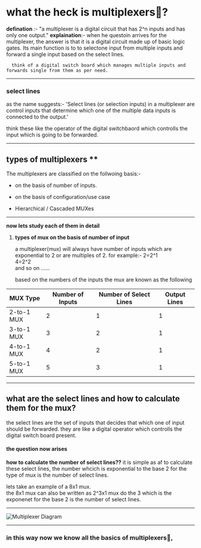 # what the heck is multiplexers🤔?
  
 **defination** :- "a multiplexer is a digital circuit that has 2^n inputs and has only one output."
           **explaination**:- when he questoin arrives for the multiplexer, the answer is that it is a digital circuit made  up of basic logic gates. Its main function is to to selectone input from multiple inputs and forward a single input based on the select lines.

      think of a digital switch board which manages multiple inputs and forwards single from them as per need.

---
### select lines
   as the name suggests:-
  'Select lines (or selection inputs) in a multiplexer are control inputs that determine which one of the multiple data inputs is connected to the output.'

  think these like the operator of the digital switchbaord which controlls the input which is going to be forwarded.

---

## types of multiplexers **
  
  The multiplexers are classified on the follwoing basis:-
    
 - on the basis of number of inputs.

 - on the basis of configuration/use case

 - Hierarchical / Cascaded MUXes

 ---


 **now lets study each of them in detail**

 1. **types of mux on the basis of number of input** 
    
    a multiplexer(mux) will always have number of inputs which are exponential to 2 or are multiples of 2.
    for example:-
          2=2^1
          <br>
          4=2^2
          <br>
    and so on ......
      
      based on the numbers of the inputs the mux are known as the following
  
| MUX Type     | Number of Inputs | Number of Select Lines | Output Lines |
|--------------|------------------|-------------------------|--------------|
| 2-to-1 MUX   | 2                | 1                       | 1            |
| 3-to-1 MUX   | 3                | 2                       | 1            |
| 4-to-1 MUX   | 4                | 2                       | 1            |
| 5-to-1 MUX   | 5                | 3                       | 1            |

---

## what are the select lines and how to calculate them for the mux?

  the select lines are the set of inputs that decides that which one of input should be forwarded. they
  are like a digital operator which controlls the digital switch board present.

  #### the question now arises
  **how to calculate the number of  select lines??**
    it is simple as af to calculate these select lines, the number whcich is exponential to the base 2 for the
    type of mux is the number of select lines.

  lets take an example of a 8x1 mux.
  <br>
    the 8x1 mux can also be written as 2^3x1 mux do the 3 which is the exponenet for the base 2 is the  number of select lines.

---

![Multiplexer Diagram](https://raw.githubusercontent.com/trinetra-1337/DIY-CPU/main/images-dump/multiplexer.webp)

---
     
### in this way now we know all the basics of multiplexers👏, 

